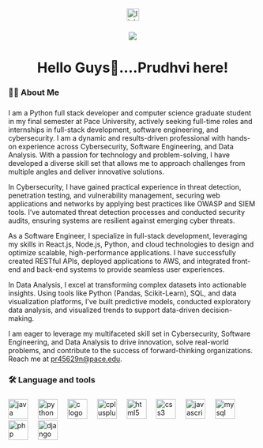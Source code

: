 ###

<div align="center">
  <a href="https://www.linkedin.com/in/prudhvi-raj-rekula-991228211/" target="_blank">
    <img src="https://img.shields.io/static/v1?message=LinkedIn&logo=linkedin&label=&color=0077B5&logoColor=white&labelColor=&style=for-the-badge" height="25" alt="linkedin logo"  />
  </a>
</div>

###

<div align="center">
  <img src="https://visitor-badge.laobi.icu/badge?page_id=prudhvirekula.prudhvirekula&left_text=Profile%20Views"  />
</div>

###

<h1 align="center">Hello Guys👋....Prudhvi here!</h1>

###

<h3 align="left">👩‍💻  About Me</h3>

###

<p align="left">I am a Python full stack developer and computer science graduate student in my final semester at Pace University, actively seeking full-time roles and internships in full-stack development, software engineering, and cybersecurity. I am a dynamic and results-driven professional with hands-on experience across Cybersecurity, Software Engineering, and Data Analysis. With a passion for technology and problem-solving, I have developed a diverse skill set that allows me to approach challenges from multiple angles and deliver innovative solutions.

In Cybersecurity, I have gained practical experience in threat detection, penetration testing, and vulnerability management, securing web applications and networks by applying best practices like OWASP and SIEM tools. I’ve automated threat detection processes and conducted security audits, ensuring systems are resilient against emerging cyber threats.

As a Software Engineer, I specialize in full-stack development, leveraging my skills in React.js, Node.js, Python, and cloud technologies to design and optimize scalable, high-performance applications. I have successfully created RESTful APIs, deployed applications to AWS, and integrated front-end and back-end systems to provide seamless user experiences.

In Data Analysis, I excel at transforming complex datasets into actionable insights. Using tools like Python (Pandas, Scikit-Learn), SQL, and data visualization platforms, I’ve built predictive models, conducted exploratory data analysis, and visualized trends to support data-driven decision-making.

I am eager to leverage my multifaceted skill set in Cybersecurity, Software Engineering, and Data Analysis to drive innovation, solve real-world problems, and contribute to the success of forward-thinking organizations. Reach me at pr45629n@pace.edu.</p>

###

<h3 align="left">🛠 Language and tools</h3>

###

<div align="left">
  <img src="https://cdn.jsdelivr.net/gh/devicons/devicon/icons/java/java-original.svg" height="40" alt="java logo"  />
  <img width="12" />
  <img src="https://cdn.jsdelivr.net/gh/devicons/devicon/icons/python/python-original.svg" height="40" alt="python logo"  />
  <img width="12" />
  <img src="https://cdn.jsdelivr.net/gh/devicons/devicon/icons/c/c-original.svg" height="40" alt="c logo"  />
  <img width="12" />
  <img src="https://cdn.jsdelivr.net/gh/devicons/devicon/icons/cplusplus/cplusplus-original.svg" height="40" alt="cplusplus logo"  />
  <img width="12" />
  <img src="https://cdn.jsdelivr.net/gh/devicons/devicon/icons/html5/html5-original.svg" height="40" alt="html5 logo"  />
  <img width="12" />
  <img src="https://cdn.jsdelivr.net/gh/devicons/devicon/icons/css3/css3-original.svg" height="40" alt="css3 logo"  />
  <img width="12" />
  <img src="https://cdn.jsdelivr.net/gh/devicons/devicon/icons/javascript/javascript-original.svg" height="40" alt="javascript logo"  />
  <img width="12" />
  <img src="https://cdn.jsdelivr.net/gh/devicons/devicon/icons/mysql/mysql-original.svg" height="40" alt="mysql logo"  />
  <img width="12" />
  <img src="https://cdn.jsdelivr.net/gh/devicons/devicon/icons/php/php-original.svg" height="40" alt="php logo"  />
  <img width="12" />
  <img src="https://cdn.jsdelivr.net/gh/devicons/devicon/icons/django/django-plain.svg" height="40" alt="django logo"  />
</div>

